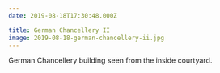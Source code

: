 ```yaml
---
date: 2019-08-18T17:30:48.000Z

title: German Chancellery II
image: 2019-08-18-german-chancellery-ii.jpg
---
```


German Chancellery building seen from the inside courtyard.
